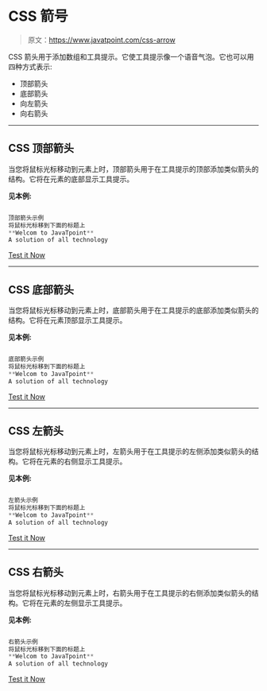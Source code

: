 # CSS 箭号

> 原文：<https://www.javatpoint.com/css-arrow>

CSS 箭头用于添加数组和工具提示。它使工具提示像一个语音气泡。它也可以用四种方式表示:

*   顶部箭头
*   底部箭头
*   向左箭头
*   向右箭头

* * *

## CSS 顶部箭头

当您将鼠标光标移动到元素上时，顶部箭头用于在工具提示的顶部添加类似箭头的结构。它将在元素的底部显示工具提示。

**见本例:**

```css

顶部箭头示例
将鼠标光标移到下面的标题上
**Welcom to JavaTpoint**
A solution of all technology

```

[Test it Now](https://www.javatpoint.com/oprweb/test.jsp?filename=css-arrow1)

* * *

## CSS 底部箭头

当您将鼠标光标移动到元素上时，底部箭头用于在工具提示的底部添加类似箭头的结构。它将在元素顶部显示工具提示。

**见本例:**

```css

底部箭头示例
将鼠标光标移到下面的标题上
**Welcom to JavaTpoint**
A solution of all technology

```

[Test it Now](https://www.javatpoint.com/oprweb/test.jsp?filename=css-arrow2)

* * *

## CSS 左箭头

当您将鼠标光标移动到元素上时，左箭头用于在工具提示的左侧添加类似箭头的结构。它将在元素的右侧显示工具提示。

**见本例:**

```css

左箭头示例
将鼠标光标移到下面的标题上
**Welcom to JavaTpoint**
A solution of all technology

```

[Test it Now](https://www.javatpoint.com/oprweb/test.jsp?filename=css-arrow3)

* * *

## CSS 右箭头

当您将鼠标光标移动到元素上时，右箭头用于在工具提示的右侧添加类似箭头的结构。它将在元素的左侧显示工具提示。

**见本例:**

```css

右箭头示例
将鼠标光标移到下面的标题上
**Welcom to JavaTpoint**
A solution of all technology

```

[Test it Now](https://www.javatpoint.com/oprweb/test.jsp?filename=css-arrow4)